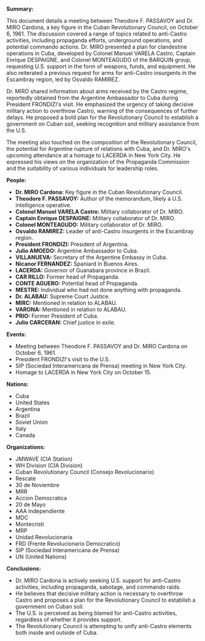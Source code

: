 **Summary:**

This document details a meeting between Theodore F. PASSAVOY and Dr. MIRO Cardona, a key figure in the Cuban Revolutionary Council, on October 6, 1961. The discussion covered a range of topics related to anti-Castro activities, including propaganda efforts, underground operations, and potential commando actions. Dr. MIRO presented a plan for clandestine operations in Cuba, developed by Colonel Manuel VARELA Castro, Captain Enrique DESPAIGNE, and Colonel MONTEAGUDO of the BARQUIN group, requesting U.S. support in the form of weapons, funds, and equipment. He also reiterated a previous request for arms for anti-Castro insurgents in the Escambray region, led by Osvaldo RAMIREZ.

Dr. MIRO shared information about arms received by the Castro regime, reportedly obtained from the Argentine Ambassador to Cuba during President FRONDIZI's visit. He emphasized the urgency of taking decisive military action to overthrow Castro, warning of the consequences of further delays. He proposed a bold plan for the Revolutionary Council to establish a government on Cuban soil, seeking recognition and military assistance from the U.S.

The meeting also touched on the composition of the Revolutionary Council, the potential for Argentine rupture of relations with Cuba, and Dr. MIRO's upcoming attendance at a homage to LACERDA in New York City. He expressed his views on the organization of the Propaganda Commission and the suitability of various individuals for leadership roles.

**People:**

*   **Dr. MIRO Cardona:** Key figure in the Cuban Revolutionary Council.
*   **Theodore F. PASSAVOY:** Author of the memorandum, likely a U.S. intelligence operative.
*   **Colonel Manuel VARELA Castro:** Military collaborator of Dr. MIRO.
*   **Captain Enrique DESPAIGNE:** Military collaborator of Dr. MIRO.
*   **Colonel MONTEAGUDO:** Military collaborator of Dr. MIRO.
*   **Osvaldo RAMIREZ:** Leader of anti-Castro insurgents in the Escambray region.
*   **President FRONDIZI:** President of Argentina.
*   **Julio AMOEDO:** Argentine Ambassador to Cuba.
*   **VILLANUEVA:** Secretary of the Argentine Embassy in Cuba.
*   **Nicanor FERNANDEZ:** Spaniard in Buenos Aires.
*   **LACERDA:** Governor of Guanabara province in Brazil.
*   **CAR RILLO:** Former head of Propaganda.
*   **CONTE AGUERO:** Potential head of Propaganda.
*   **MESTRE:** Individual who had not done anything with propaganda.
*   **Dr. ALABAU:** Supreme Court Justice.
*   **MIRC:** Mentioned in relation to ALABAU.
*   **VARONA:** Mentioned in relation to ALABAU.
*   **PRIO:** Former President of Cuba.
*   **Julio CARCERAN:** Chief justice in exile.

**Events:**

*   Meeting between Theodore F. PASSAVOY and Dr. MIRO Cardona on October 6, 1961.
*   President FRONDIZI's visit to the U.S.
*   SIP (Sociedad Interamericana de Prensa) meeting in New York City.
*   Homage to LACERDA in New York City on October 15.

**Nations:**

*   Cuba
*   United States
*   Argentina
*   Brazil
*   Soviet Union
*   Italy
*   Canada

**Organizations:**

*   JMWAVE (CIA Station)
*   WH Division (CIA Division)
*   Cuban Revolutionary Council (Consejo Revolucionario)
*   Rescate
*   30 de Noviembre
*   MRR
*   Accion Democratica
*   20 de Mayo
*   AAA Independiente
*   MDC
*   Montecristi
*   MRP
*   Unidad Revolucionaria
*   FRD (Frente Revolucionario Democratico)
*   SIP (Sociedad Interamericana de Prensa)
*   UN (United Nations)

**Conclusions:**

*   Dr. MIRO Cardona is actively seeking U.S. support for anti-Castro activities, including propaganda, sabotage, and commando raids.
*   He believes that decisive military action is necessary to overthrow Castro and proposes a plan for the Revolutionary Council to establish a government on Cuban soil.
*   The U.S. is perceived as being blamed for anti-Castro activities, regardless of whether it provides support.
*   The Revolutionary Council is attempting to unify anti-Castro elements both inside and outside of Cuba.
